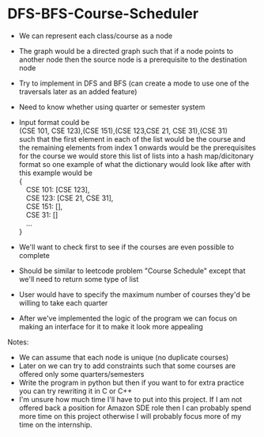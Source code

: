 # DFS-BFS-Course-Scheduler
- We can represent each class/course as a node

- The graph would be a directed graph such that if a node points to another node then the source node is a prerequisite to the destination node

- Try to implement in DFS and BFS (can create a mode to use one of the traversals later as an added feature)

- Need to know whether using quarter or semester system

- Input format could be\
 (CSE 101, CSE 123),(CSE 151),(CSE 123,CSE 21, CSE 31),(CSE 31)\
 such that the first element in each of the list would be the course and the remaining elements from index 1 onwards would be the prerequisites for the course
 we would store this list of lists into a hash map/dicitonary format
 so one example of what the dictionary would look like after with this example would be\
 {\
&emsp;CSE 101: [CSE 123],\
&emsp;CSE 123: [CSE 21, CSE 31],\
&emsp;CSE 151: [],\
&emsp;CSE 31: []\
&emsp;...\
 }

- We'll want to check first to see if the courses are even possible to complete

- Should be similar to leetcode problem "Course Schedule" except that we'll need to return some type of list

- User would have to specify the maximum number of courses they'd be willing to take each quarter

- After we've implemented the logic of the program we can focus on making an interface for it to make it look more appealing


Notes:
- We can assume that each node is unique (no duplicate courses)
- Later on we can try to add constraints such that some courses are offered only some quarters/semesters
- Write the program in python but then if you want to for extra practice you can try rewriting it in C or C++
- I'm unsure how much time I'll have to put into this project. If I am not offered back a position for Amazon SDE role then I can probably spend more time on this project
otherwise I will probably focus more of my time on the internship.